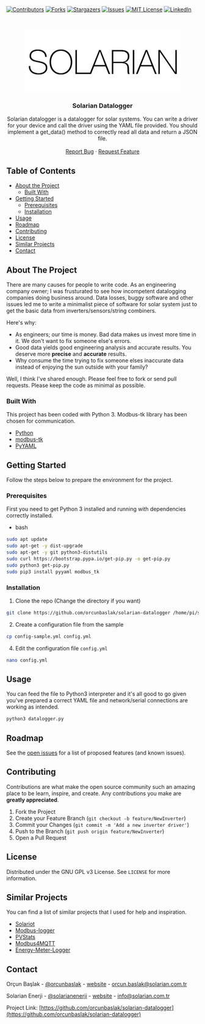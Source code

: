 <!--
*** Thanks for checking out this README Template. If you have a suggestion that would
*** make this better, please fork the repo and create a pull request or simply open
*** an issue with the tag "enhancement".
*** Thanks again! Now go create something AMAZING! :D
-->





<!-- PROJECT SHIELDS -->
<!--
*** I'm using markdown "reference style" links for readability.
*** Reference links are enclosed in brackets [ ] instead of parentheses ( ).
*** See the bottom of this document for the declaration of the reference variables
*** for contributors-url, forks-url, etc. This is an optional, concise syntax you may use.
*** https://www.markdownguide.org/basic-syntax/#reference-style-links
-->
[![Contributors][contributors-shield]][contributors-url]
[![Forks][forks-shield]][forks-url]
[![Stargazers][stars-shield]][stars-url]
[![Issues][issues-shield]][issues-url]
[![MIT License][license-shield]][license-url]
[![LinkedIn][linkedin-shield]][linkedin-url]



<!-- PROJECT LOGO -->
<br />
<p align="center">
  <a href="https://github.com/orcunbaslak/solarian-datalogger">
    <img src="https://github.com/orcunbaslak/solarian-datalogger/blob/master/images/solarian_logo.png?raw=true" alt="Logo" width="411" height="162">
  </a>

  <h3 align="center">Solarian Datalogger</h3>

  <p align="center">
    Solarian datalogger is a datalogger for solar systems. You can write a driver for your device
    and call the driver using the YAML file provided. You should implement a get_data() method
    to correctly read all data and return a JSON file. 
    <br />
    <br />
    <a href="https://github.com/orcunbaslak/solarian-datalogger/issues">Report Bug</a>
    ·
    <a href="https://github.com/orcunbaslak/solarian-datalogger/issues">Request Feature</a>
  </p>
</p>



<!-- TABLE OF CONTENTS -->
## Table of Contents

* [About the Project](#about-the-project)
  * [Built With](#built-with)
* [Getting Started](#getting-started)
  * [Prerequisites](#prerequisites)
  * [Installation](#installation)
* [Usage](#usage)
* [Roadmap](#roadmap)
* [Contributing](#contributing)
* [License](#license)
* [Similar Projects](#similar-projects)
* [Contact](#contact)



<!-- ABOUT THE PROJECT -->
## About The Project

There are many causes for people to write code. As an engineering company owner; I was frusturated to see how incompetent datalogging companies
doing business around. Data losses, buggy software and other issues led me to write a minimalist piece of software for solar system just to get the
basic data from inverters/sensors/string combiners.

Here's why:
* As engineers; our time is money. Bad data makes us invest more time in it. We don't want to fix someone else's errors.
* Good data yields good engineering analysis and accurate results. You deserve more **precise** and **accurate** results.
* Why consume the time trying to fix someone elses inaccurate data instead of enjoying the sun outside with your family?

Well, I think I've shared enough. Please feel free to fork or send pull requests. Please keep the code as minimal as possible.

### Built With
This project has been coded with Python 3. Modbus-tk library has been chosen for communication.
* [Python](https://www.python.org/)
* [modbus-tk](https://github.com/ljean/modbus-tk)
* [PyYAML](https://github.com/yaml/pyyaml)



<!-- GETTING STARTED -->
## Getting Started

Follow the steps below to prepare the environment for the project.

### Prerequisites

First you need to get Python 3 installed and running with dependencies correctly installed.
* bash
```sh
sudo apt update
sudo apt-get -y dist-upgrade
sudo apt-get -y git python3-distutils
sudo curl https://bootstrap.pypa.io/get-pip.py -o get-pip.py
sudo python3 get-pip.py
sudo pip3 install pyyaml modbus_tk
```

### Installation

1. Clone the repo (Change the directory if you want)
```sh
git clone https://github.com/orcunbaslak/solarian-datalogger /home/pi/solarian-datalogger
```
2. Create a configuration file from the sample
```sh
cp config-sample.yml config.yml
```
4. Edit the configuration file `config.yml`
```sh
nano config.yml
```



<!-- USAGE EXAMPLES -->
## Usage

You can feed the file to Python3 interpreter and it's all good to go given you've prepared a correct YAML file and 
network/serial connections are working as intended.

```sh
python3 datalogger.py
```



<!-- ROADMAP -->
## Roadmap

See the [open issues](https://github.com/orcunbaslak/solarian-datalogger/issues) for a list of proposed features (and known issues).



<!-- CONTRIBUTING -->
## Contributing

Contributions are what make the open source community such an amazing place to be learn, inspire, and create. Any contributions you make are **greatly appreciated**.

1. Fork the Project
2. Create your Feature Branch (`git checkout -b feature/NewInverter`)
3. Commit your Changes (`git commit -m 'Add a new inverter driver'`)
4. Push to the Branch (`git push origin feature/NewInverter`)
5. Open a Pull Request



<!-- LICENSE -->
## License

Distributed under the GNU GPL v3 License. See `LICENSE` for more information.

<!-- SIMILAR PROJECTS -->
## Similar Projects

You can find a list of similar projects that I used for help and inspiration.

* [Solariot](https://github.com/meltaxa/solariot)
* [Modbus-logger](https://github.com/GuillermoElectrico/modbus-logger)
* [PVStats](https://github.com/ptarcher/pvstats)
* [Modbus4MQTT](https://github.com/tjhowse/modbus4mqtt)
* [Energy-Meter-Logger](https://github.com/samuelphy/energy-meter-logger)


<!-- CONTACT -->
## Contact

Orçun Başlak - [@orcunbaslak](https://twitter.com/orcunbaslak) - [website](https://orcun.baslak.com/) - orcun.baslak@solarian.com.tr

Solarian Enerji - [@solarianenerji](https://twitter.com/solarianenerji) - [website](https://www.solarian.com.tr/en/) - info@solarian.com.tr

Project Link: [https://github.com/orcunbaslak/solarian-datalogger](https://github.com/orcunbaslak/solarian-datalogger)


<!-- MARKDOWN LINKS & IMAGES -->
<!-- https://www.markdownguide.org/basic-syntax/#reference-style-links -->
[contributors-shield]: https://img.shields.io/github/contributors/orcunbaslak/solarian-datalogger.svg?style=flat-square
[contributors-url]: https://github.com/orcunbaslak/solarian-datalogger/graphs/contributors
[forks-shield]: https://img.shields.io/github/forks/orcunbaslak/solarian-dataloggere.svg?style=flat-square
[forks-url]: https://github.com/orcunbaslak/solarian-datalogger/network/members
[stars-shield]: https://img.shields.io/github/stars/orcunbaslak/solarian-datalogger.svg?style=flat-square
[stars-url]: https://github.com/orcunbaslak/solarian-datalogger/stargazers
[issues-shield]: https://img.shields.io/github/issues/orcunbaslak/solarian-datalogger.svg?style=flat-square
[issues-url]: https://github.com/orcunbaslak/solarian-datalogger/issues
[license-shield]: https://img.shields.io/github/license/orcunbaslak/solarian-datalogger.svg?style=flat-square
[license-url]: https://github.com/orcunbaslak/solarian-datalogger/blob/master/LICENSE
[linkedin-shield]: https://img.shields.io/badge/-LinkedIn-black.svg?style=flat-square&logo=linkedin&colorB=555
[linkedin-url]: https://linkedin.com/in/orcunbaslak